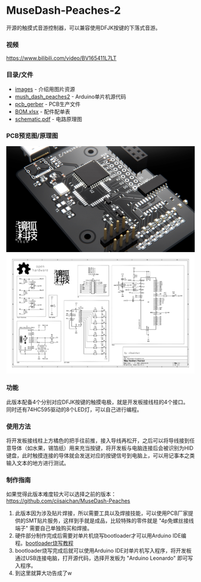 # MuseDash-Peaches-2
开源的触摸式音游控制器，可以兼容使用DFJK按键的下落式音游。

### 视频
<https://www.bilibili.com/video/BV165411L7LT>

### 目录/文件
- [images](https://github.com/ciisaichan/MuseDash-Peaches-2/tree/main/images "images") - 介绍用图片资源
- [mush_dash_peaches2](https://github.com/ciisaichan/MuseDash-Peaches-2/tree/main/mush_dash_peaches2 "mush_dash_peaches2") - Arduino单片机源代码
- [pcb_gerber](https://github.com/ciisaichan/MuseDash-Peaches-2/tree/main/pcb_gerber "pcb_gerber") - PCB生产文件
- [BOM.xlsx](https://github.com/ciisaichan/MuseDash-Peaches-2/blob/main/BOM.xlsx "BOM.xlsx") - 配件配单表
- [schematic.pdf](https://github.com/ciisaichan/MuseDash-Peaches-2/blob/main/schematic.pdf "schematic.pdf") - 电路原理图

### PCB预览图/原理图
![PCB预览图](https://raw.githubusercontent.com/ciisaichan/MuseDash-Peaches-2/main/images/pcb.jpg)
![电路原理图](https://raw.githubusercontent.com/ciisaichan/MuseDash-Peaches-2/main/images/sch.jpg)

### 功能
此版本配备4个分别对应DFJK按键的触摸电极，就是开发板接线柱的4个接口。
同时还有74HC595驱动的8个LED灯，可以自己进行编程。

### 使用方法
将开发板接线柱上方橘色的把手往前推，接入导线再松开，之后可以将导线接到任意导体（如水果，锡箔纸）用来充当按键，将开发板与电脑连接后会被识别为HID键盘，此时触摸连接的导体就会发送对应的按键信号到电脑上，可以用记事本之类输入文本的地方进行测试。

### 制作指南
如果觉得此版本难度较大可以选择之前的版本：
<https://github.com/ciisaichan/MuseDash-Peaches>


1. 此版本因为涉及贴片焊接，所以需要工具以及焊接技能，可以使用PCB厂家提供的SMT贴片服务，这样到手就是成品，比较特殊的零件就是 "4p免螺丝接线端子" 需要自己单独购买和焊接。
2. 硬件部分制作完成后需要对单片机烧写bootloader才可以用Arduino IDE编程。[bootloader烧写教程](https://blog.csdn.net/sysjtlwx/article/details/73824903 "bootloader烧写教程")
3. bootloader烧写完成后就可以使用Arduino IDE对单片机写入程序，将开发板通过USB连接电脑，打开源代码，选择开发板为 "Arduino Leonardo" 即可写入程序。
4. 到这里就算大功告成了w
